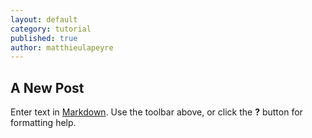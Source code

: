 ```yaml
---
layout: default
category: tutorial
published: true
author: matthieulapeyre
---
```


## A New Post

Enter text in [Markdown](http://daringfireball.net/projects/markdown/). Use the toolbar above, or click the **?** button for formatting help.
